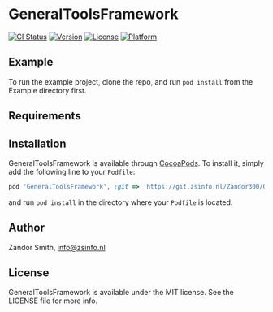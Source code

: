 # GeneralToolsFramework

[![CI Status](https://git.zsinfo.nl/Zandor300/GeneralToolsFramework/badges/master/build.svg)](https://git.zsinfo.nl/Zandor300/GeneralToolsFramework)
[![Version](https://img.shields.io/cocoapods/v/GeneralToolsFramework.svg?style=flat)](https://cocoapods.org/pods/GeneralToolsFramework)
[![License](https://img.shields.io/cocoapods/l/GeneralToolsFramework.svg?style=flat)](https://cocoapods.org/pods/GeneralToolsFramework)
[![Platform](https://img.shields.io/cocoapods/p/GeneralToolsFramework.svg?style=flat)](https://cocoapods.org/pods/GeneralToolsFramework)

## Example

To run the example project, clone the repo, and run `pod install` from the Example directory first.

## Requirements

## Installation

GeneralToolsFramework is available through [CocoaPods](https://cocoapods.org). To install
it, simply add the following line to your `Podfile`:

```ruby
pod 'GeneralToolsFramework', :git => 'https://git.zsinfo.nl/Zandor300/GeneralToolsFramework.git', :tag => '0.2.18'
```

and run `pod install` in the directory where your `Podfile` is located.

## Author

Zandor Smith, info@zsinfo.nl

## License

GeneralToolsFramework is available under the MIT license. See the LICENSE file for more info.
